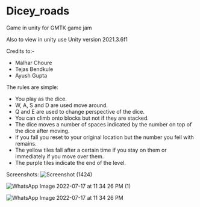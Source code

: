 # Dicey_roads
Game in unity for GMTK game jam

Also to view in unity use Unity version 2021.3.6f1

Credits to:-
* Malhar Choure 
* Tejas Bendkule
* Ayush Gupta

The rules are simple:
* You play as the dice.
* W, A, S and D are used move around.
* Q and E are used to change perspective of the dice.
* You can climb onto blocks but not if they are stacked.
* The dice moves a number of spaces indicated by the number on top of the dice after moving.
* If you fall you reset to your original location but the number you fell with remains.
* The yellow tiles fall after a certain time if you stay on them or immediately if you move over them.
* The purple tiles indicate the end of the level.

Screenshots:
![Screenshot (1424)](https://user-images.githubusercontent.com/90690107/181875786-8b025f76-0bfa-491e-892d-f27436f33e2c.jpg)

![WhatsApp Image 2022-07-17 at 11 34 26 PM (1)](https://user-images.githubusercontent.com/90690107/181875765-a8f9d1c2-949f-4930-96f8-42a606b5f231.jpeg)

![WhatsApp Image 2022-07-17 at 11 34 26 PM](https://user-images.githubusercontent.com/90690107/181875774-4ece8b7e-be92-4ec2-bec9-577722226f5f.jpeg)
